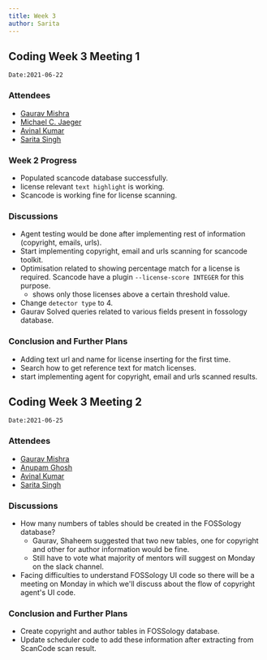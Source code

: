 ```yaml
---
title: Week 3
author: Sarita
---
```

<!--
SPDX-License-Identifier: CC-BY-SA-4.0

SPDX-FileCopyrightText: 2021 Sarita Singh <saritasingh.0425@gmail.com>
-->

## Coding Week 3 Meeting 1
`Date:2021-06-22`

### Attendees

- [Gaurav Mishra ](https://github.com/GMishx)
- [Michael C. Jaeger](https://github.com/mcjaeger)
- [Avinal Kumar ](https://github.com/avinal)
- [Sarita Singh ](https://github.com/itssingh)

### Week 2 Progress

- Populated scancode database successfully.
- license relevant `text highlight` is working.
- Scancode is working fine for license scanning.

### Discussions

- Agent testing would be done after implementing rest of information (copyright, emails, urls).
- Start implementing copyright, email and urls scanning for scancode toolkit.
- Optimisation related to showing percentage match for a license is required. Scancode have a plugin `--license-score INTEGER` for this purpose.
    - shows only those licenses above a certain threshold value.
- Change `detector type` to 4.
- Gaurav Solved queries related to various fields present in fossology database.

### Conclusion and Further Plans

- Adding text url and name for license inserting for the first time.
- Search how to get reference text for match licenses.
- start implementing agent for copyright, email and urls scanned results.

## Coding Week 3 Meeting 2
`Date:2021-06-25`

### Attendees

- [Gaurav Mishra ](https://github.com/GMishx)
- [Anupam Ghosh ](https://github.com/ag4ums)
- [Avinal Kumar ](https://github.com/avinal)
- [Sarita Singh ](https://github.com/itssingh)


### Discussions

- How many numbers of tables should be created in the FOSSology database?
    - Gaurav, Shaheem suggested that two new tables, one for copyright and other for author information would be fine.
    - Still have to vote what majority of mentors will suggest on Monday on the slack channel.
- Facing difficulties to understand FOSSology UI code so there will be a meeting on Monday in which we'll discuss about the flow of copyright agent's UI code.

### Conclusion and Further Plans

- Create copyright and author tables in FOSSology database.
- Update scheduler code to add these information after extracting from ScanCode scan result.